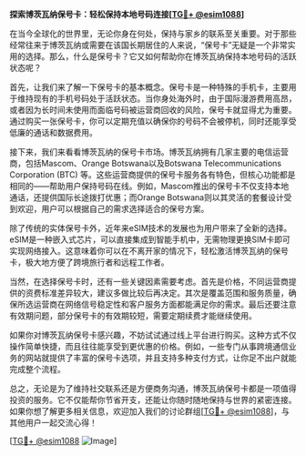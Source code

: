 **探索博茨瓦纳保号卡：轻松保持本地号码连接[[TG💪+ @esim1088](https://t.me/s/esim1088)]**

在当今全球化的世界里，无论你身在何处，保持与家乡的联系至关重要。对于那些经常往来于博茨瓦纳或需要在该国长期居住的人来说，“保号卡”无疑是一个非常实用的选择。那么，什么是保号卡？它又如何帮助你在博茨瓦纳保持本地号码的活跃状态呢？

首先，让我们来了解一下保号卡的基本概念。保号卡是一种特殊的手机卡，主要用于维持现有的手机号码处于活跃状态。当你身处海外时，由于国际漫游费用高昂，或者因为长时间未使用而面临号码被运营商回收的风险，保号卡就显得尤为重要。通过购买一张保号卡，你可以定期充值以确保你的号码不会被停机，同时还能享受低廉的通话和数据费用。

接下来，我们来看看博茨瓦纳的保号卡市场。博茨瓦纳拥有几家主要的电信运营商，包括Mascom、Orange Botswana以及Botswana Telecommunications Corporation (BTC) 等。这些运营商提供的保号卡服务各有特色，但核心功能都是相同的——帮助用户保持号码在线。例如，Mascom推出的保号卡不仅支持本地通话，还提供国际长途拨打优惠；而Orange Botswana则以其灵活的套餐设计受到欢迎，用户可以根据自己的需求选择适合的保号方案。

除了传统的实体保号卡外，近年来eSIM技术的发展也为用户带来了全新的选择。eSIM是一种嵌入式芯片，可以直接集成到智能手机中，无需物理更换SIM卡即可实现网络接入。这意味着你可以在不离开家的情况下，轻松激活博茨瓦纳的保号卡，极大地方便了跨境旅行者和远程工作者。

当然，在选择保号卡时，还有一些关键因素需要考虑。首先是价格，不同运营商提供的资费标准差异较大，建议多做比较后再决定。其次是覆盖范围和服务质量，确保所选运营商在网络信号稳定性和客户服务方面都能满足你的需求。最后还要注意有效期问题，部分保号卡的有效期较短，需要定期续费才能继续使用。

如果你对博茨瓦纳保号卡感兴趣，不妨试试通过线上平台进行购买。这种方式不仅操作简单快捷，而且往往能享受到更优惠的价格。例如，一些专门从事跨境通信业务的网站就提供了丰富的保号卡选项，并且支持多种支付方式，让你足不出户就能完成整个流程。

总之，无论是为了维持社交联系还是方便商务沟通，博茨瓦纳保号卡都是一项值得投资的服务。它不仅能帮你节省开支，还能让你随时随地保持与世界的紧密连接。如果你想了解更多相关信息，欢迎加入我们的讨论群组[[TG💪+ @esim1088](https://t.me/s/esim1088)]，与其他用户一起交流心得！

[[TG💪+ @esim1088](https://t.me/s/esim1088) ![Image](https://i.postimg.cc/4NQfJmqS/Snipaste-2025-05-13-00-14-12.png)]